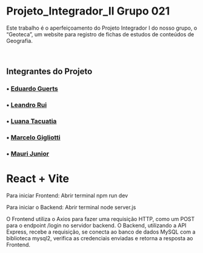 # Projeto_Integrador_II Grupo 021

Este trabalho é o aperfeiçoamento do Projeto Integrador I do nosso grupo, o “Geoteca”, um website para registro de fichas de estudos de conteúdos de Geografia.

<br>

## Integrantes do Projeto

### • [Eduardo Guerts](https://github.com/EduardoGuerts)

### • [Leandro Rui](https://github.com/segueorui)

### • [Luana Tacuatia](https://github.com/luana-tacuatia)

### • [Marcelo Gigliotti]()

### • [Mauri Junior](https://github.com/maurijr1)

# React + Vite

Para iniciar Frontend:
Abrir terminal
npm run dev

Para iniciar o Backend:
Abrir terminal
node server.js

O Frontend utiliza o Axios para fazer uma requisição HTTP, como um POST para o endpoint /login no servidor backend.
O Backend, utilizando a API Express, recebe a requisição, se conecta ao banco de dados MySQL com a biblioteca mysql2, verifica as credenciais enviadas e retorna a resposta ao Frontend.
